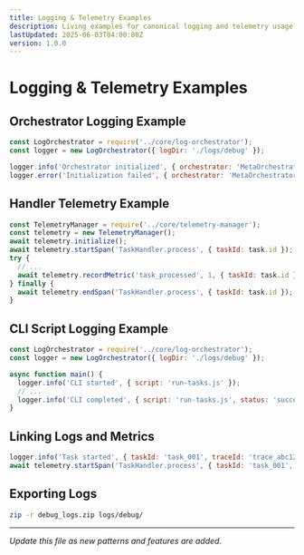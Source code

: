 ```yaml
---
title: Logging & Telemetry Examples
description: Living examples for canonical logging and telemetry usage in Clarity Engine.
lastUpdated: 2025-06-03T04:00:00Z
version: 1.0.0
---
```


# Logging & Telemetry Examples

## Orchestrator Logging Example
```js
const LogOrchestrator = require('../core/log-orchestrator');
const logger = new LogOrchestrator({ logDir: './logs/debug' });

logger.info('Orchestrator initialized', { orchestrator: 'MetaOrchestrator', options });
logger.error('Initialization failed', { orchestrator: 'MetaOrchestrator', error: err.message });
```

## Handler Telemetry Example
```js
const TelemetryManager = require('../core/telemetry-manager');
const telemetry = new TelemetryManager();
await telemetry.initialize();
await telemetry.startSpan('TaskHandler.process', { taskId: task.id });
try {
  // ...
  await telemetry.recordMetric('task_processed', 1, { taskId: task.id });
} finally {
  await telemetry.endSpan('TaskHandler.process', { taskId: task.id });
}
```

## CLI Script Logging Example
```js
const LogOrchestrator = require('../core/log-orchestrator');
const logger = new LogOrchestrator({ logDir: './logs/debug' });

async function main() {
  logger.info('CLI started', { script: 'run-tasks.js' });
  // ...
  logger.info('CLI completed', { script: 'run-tasks.js', status: 'success' });
}
```

## Linking Logs and Metrics
```js
logger.info('Task started', { taskId: 'task_001', traceId: 'trace_abc123' });
await telemetry.startSpan('TaskHandler.process', { taskId: 'task_001', traceId: 'trace_abc123' });
```

## Exporting Logs
```sh
zip -r debug_logs.zip logs/debug/
```

---
*Update this file as new patterns and features are added.* 